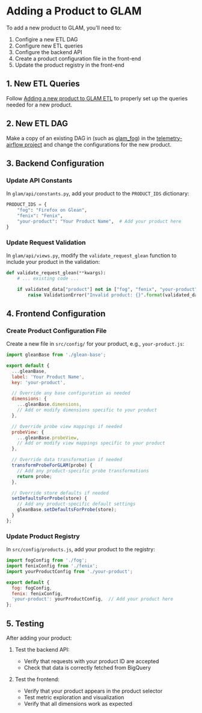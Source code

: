 # Adding a Product to GLAM

To add a new product to GLAM, you'll need to:

1. Configire a new ETL DAG
2. Configure new ETL queries
3. Configure the backend API
4. Create a product configuration file in the front-end
5. Update the product registry in the front-end

## 1. New ETL Queries
Follow [Adding a new product to GLAM ETL](https://github.com/mozilla/glam/blob/main/docs/adding-glean-product.md) to properly set up the queries needed for a new product.

## 2. New ETL DAG
Make a copy of an existing DAG in  (such as [glam_fog](https://github.com/mozilla/telemetry-airflow/blob/main/dags/glam_fog.py)) in the [telemetry-airflow project](https://github.com/mozilla/telemetry-airflow/tree/main/dags) and change the configurations for the new product.

## 3. Backend Configuration

### Update API Constants

In `glam/api/constants.py`, add your product to the `PRODUCT_IDS` dictionary:

```python
PRODUCT_IDS = {
    "fog": "Firefox on Glean",
    "fenix": "Fenix",
    "your-product": "Your Product Name",  # Add your product here
}
```

### Update Request Validation

In `glam/api/views.py`, modify the `validate_request_glean` function to include your product in the validation:

```python
def validate_request_glean(**kwargs):
    # ... existing code ...

    if validated_data["product"] not in ["fog", "fenix", "your-product"]:  # Add your product here
        raise ValidationError("Invalid product: {}".format(validated_data["product"]))
```

## 4. Frontend Configuration

### Create Product Configuration File

Create a new file in `src/config/` for your product, e.g., `your-product.js`:

```javascript
import gleanBase from './glean-base';

export default {
  ...gleanBase,
  label: 'Your Product Name',
  key: 'your-product',

  // Override any base configuration as needed
  dimensions: {
    ...gleanBase.dimensions,
    // Add or modify dimensions specific to your product
  },

  // Override probe view mappings if needed
  probeView: {
    ...gleanBase.probeView,
    // Add or modify view mappings specific to your product
  },

  // Override data transformation if needed
  transformProbeForGLAM(probe) {
    // Add any product-specific probe transformations
    return probe;
  },

  // Override store defaults if needed
  setDefaultsForProbe(store) {
    // Add any product-specific default settings
    gleanBase.setDefaultsForProbe(store);
  }
};
```

### Update Product Registry

In `src/config/products.js`, add your product to the registry:

```javascript
import fogConfig from './fog';
import fenixConfig from './fenix';
import yourProductConfig from './your-product';

export default {
  fog: fogConfig,
  fenix: fenixConfig,
  'your-product': yourProductConfig,  // Add your product here
};
```

## 5. Testing

After adding your product:

1. Test the backend API:
   - Verify that requests with your product ID are accepted
   - Check that data is correctly fetched from BigQuery

2. Test the frontend:
   - Verify that your product appears in the product selector
   - Test metric exploration and visualization
   - Verify that all dimensions work as expected
